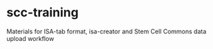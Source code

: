 # scc-training
Materials for ISA-tab format, isa-creator and Stem Cell Commons data upload workflow
